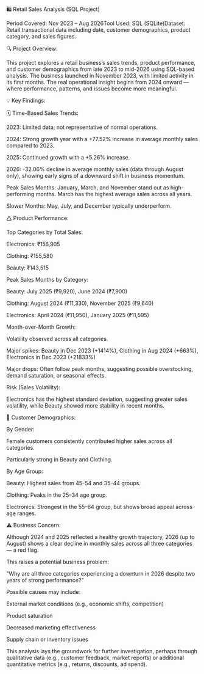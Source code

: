 🛍️ Retail Sales Analysis (SQL Project)

Period Covered: Nov 2023 – Aug 2026Tool Used: SQL (SQLite)Dataset: Retail transactional data including date, customer demographics, product category, and sales figures.

🔍 Project Overview:

This project explores a retail business’s sales trends, product performance, and customer demographics from late 2023 to mid-2026 using SQL-based analysis. The business launched in November 2023, with limited activity in its first months. The real operational insight begins from 2024 onward — where performance, patterns, and issues become more meaningful.

💡 Key Findings:

🗓️ Time-Based Sales Trends:

2023: Limited data; not representative of normal operations.

2024: Strong growth year with a +77.52% increase in average monthly sales compared to 2023.

2025: Continued growth with a +5.26% increase.

2026: -32.06% decline in average monthly sales (data through August only), showing early signs of a downward shift in business momentum.

Peak Sales Months: January, March, and November stand out as high-performing months. March has the highest average sales across all years.

Slower Months: May, July, and December typically underperform.

🛆 Product Performance:

Top Categories by Total Sales:

Electronics: ₹156,905

Clothing: ₹155,580

Beauty: ₹143,515

Peak Sales Months by Category:

Beauty: July 2025 (₹9,920), June 2024 (₹7,900)

Clothing: August 2024 (₹11,330), November 2025 (₹9,640)

Electronics: April 2024 (₹11,950), January 2025 (₹11,595)

Month-over-Month Growth:

Volatility observed across all categories.

Major spikes: Beauty in Dec 2023 (+1414%), Clothing in Aug 2024 (+663%), Electronics in Dec 2023 (+21833%)

Major drops: Often follow peak months, suggesting possible overstocking, demand saturation, or seasonal effects.

Risk (Sales Volatility):

Electronics has the highest standard deviation, suggesting greater sales volatility, while Beauty showed more stability in recent months.

👥 Customer Demographics:

By Gender:

Female customers consistently contributed higher sales across all categories.

Particularly strong in Beauty and Clothing.

By Age Group:

Beauty: Highest sales from 45–54 and 35–44 groups.

Clothing: Peaks in the 25–34 age group.

Electronics: Strongest in the 55–64 group, but shows broad appeal across age ranges.

⚠️ Business Concern:

Although 2024 and 2025 reflected a healthy growth trajectory, 2026 (up to August) shows a clear decline in monthly sales across all three categories — a red flag.

This raises a potential business problem:

"Why are all three categories experiencing a downturn in 2026 despite two years of strong performance?"

Possible causes may include:

External market conditions (e.g., economic shifts, competition)

Product saturation

Decreased marketing effectiveness

Supply chain or inventory issues

This analysis lays the groundwork for further investigation, perhaps through qualitative data (e.g., customer feedback, market reports) or additional quantitative metrics (e.g., returns, discounts, ad spend).




